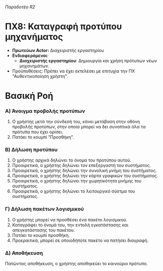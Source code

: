###### Παραδοτέο R2

# ΠΧ8: Καταγραφή προτύπου μηχανήματος

* **Πρωτεύων Actor:** Διαχειριστής εργαστηρίου
* **Ενδιαφερόμενοι**:
    * **Διαχειριστής εργαστηρίου**: Δημιουργία και χρήση πρότυπων νέων μηχανημάτων.
* Προϋποθέσεις: Πρέπει να έχει εκτελέσει με επιτυχία την ΠΧ "Αυθεντικοποίηση χρήστη".

# Βασική Ροή

### Α) Άνοιγμα προβολής προτύπων

1. Ο χρήστης μετά την σύνδεσή του, κάνει μετάβαση στην οθόνη προβολής προτύπων, στην οποία μπορεί να δει συνοπτικά όλα τα πρότυπα που έχει ορίσει.
2. Πατάει το κουμπί "Προσθήκη".

### Β) Δήλωση προτύπου

1. Ο χρήστης αρχικά δηλώνει το όνομα του προτύπου αυτού.
2. Προαιρετικά, ο χρήστης δηλώνει τον επεξεργαστή του συστήματος.
3. Προαιρετικά, ο χρήστης δηλώνει την συνολική μνήμη του συστήματος.
4. Προαιρετικά, ο χρήστης δηλώνει την κάρτα γραφικών του συστήματος.
5. Προαιρετικά, ο χρήστης δηλώνει την χωρητικότητα μνήμης του συστήματος.
6. Προαιρετικά, ο χρήστης δηλώνει το λειτουργικό σύστμα του συστήματος.

### Γ) Δήλωση πακέτων λογισμικού

1. Ο χρήστης μπορεί να προσθέσει ένα πακέτο λογισμικού.
2. Καταγράφει το όνομά του, την εντολή εγκατάστασης και απεγκατάστασης του πακέτου.
3. Πατάει το κουμπί προσθήκη.
4. Προεραιτικά, μπορεί σε οποιοδήποτε πακέτο να πατήσει διαγραφή.

### Δ) Αποθήκευση

Πατώντας αποθήκευση, ο χρήστης αποθηκεύει το καινούριο πρότυπο.